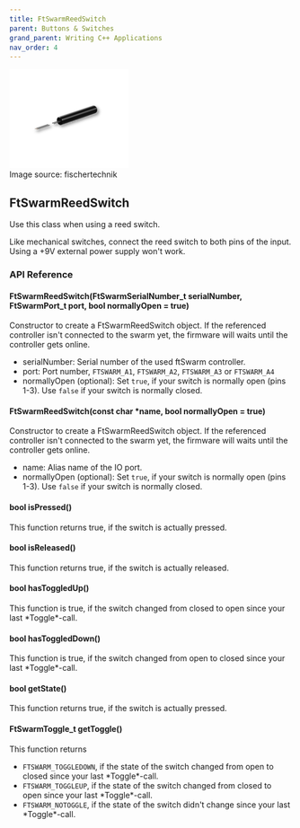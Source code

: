 ```yaml
---
title: FtSwarmReedSwitch
parent: Buttons & Switches
grand_parent: Writing C++ Applications
nav_order: 4
---
```

<div class="ftimgdetail"> <img src="/assets/img/switches/switch-reed.png"><div>Image source: fischertechnik</div></div>

## FtSwarmReedSwitch

Use this class when using a reed switch.

Like mechanical switches, connect the reed switch to both pins of the input. Using a +9V external power supply won't work.

### API Reference

#### FtSwarmReedSwitch(FtSwarmSerialNumber_t serialNumber, FtSwarmPort_t port, bool normallyOpen = true)

Constructor to create a FtSwarmReedSwitch object. If the referenced controller isn't connected to the swarm yet, the firmware will waits until the controller gets online.

- serialNumber: Serial number of the used ftSwarm controller.
- port: Port number, `FTSWARM_A1`, `FTSWARM_A2`, `FTSWARM_A3` or `FTSWARM_A4`
- normallyOpen (optional): Set `true`, if your switch is normally open (pins 1-3). Use `false` if your switch is normally closed.

#### FtSwarmReedSwitch(const char *name, bool normallyOpen = true)

Constructor to create a FtSwarmReedSwitch object. If the referenced controller isn't connected to the swarm yet, the firmware will waits until the controller gets online.

- name: Alias name of the IO port.
- normallyOpen (optional): Set `true`, if your switch is normally open (pins 1-3). Use `false` if your switch is normally closed.

#### bool isPressed()

This function returns true, if the switch is actually pressed.

#### bool isReleased()

This function returns true, if the switch is actually released.

#### bool hasToggledUp()

This function is true, if the switch changed from closed to open since your last \*Toggle\*-call.

#### bool hasToggledDown()

This function is true, if the switch changed from open to closed since your last \*Toggle\*-call.

#### bool getState()

This function returns true, if the switch is actually pressed.

#### FtSwarmToggle_t getToggle()

This function returns
- `FTSWARM_TOGGLEDOWN`, if the state of the switch changed from open to closed since your last \*Toggle\*-call.
- `FTSWARM_TOGGLEUP`, if the state of the switch changed from closed to open since your last \*Toggle\*-call.
- `FTSWARM_NOTOGGLE`, if the state of the switch didn't change since your last \*Toggle\*-call.